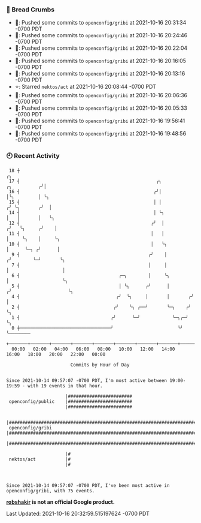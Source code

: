 ### 🍞 Bread Crumbs

 * 🚢: Pushed some commits to `openconfig/gribi` at 2021-10-16 20:31:34 -0700 PDT
 * 🚢: Pushed some commits to `openconfig/gribi` at 2021-10-16 20:24:46 -0700 PDT
 * 🚢: Pushed some commits to `openconfig/gribi` at 2021-10-16 20:22:04 -0700 PDT
 * 🚢: Pushed some commits to `openconfig/gribi` at 2021-10-16 20:16:05 -0700 PDT
 * 🚢: Pushed some commits to `openconfig/gribi` at 2021-10-16 20:13:16 -0700 PDT
 * ⭐️: Starred `nektos/act` at 2021-10-16 20:08:44 -0700 PDT
 * 🚢: Pushed some commits to `openconfig/gribi` at 2021-10-16 20:06:36 -0700 PDT
 * 🚢: Pushed some commits to `openconfig/gribi` at 2021-10-16 20:05:33 -0700 PDT
 * 🚢: Pushed some commits to `openconfig/gribi` at 2021-10-16 19:56:41 -0700 PDT
 * 🚢: Pushed some commits to `openconfig/gribi` at 2021-10-16 19:48:56 -0700 PDT

### 🕘 Recent Activity
```
 18 ┼                                                                                 ╭╮
 17 ┤                                                   ╭╮               ╭╮          ╭╯│
 16 ┤                                                  ╭╯│               │╰╮         │ ╰╮
 15 ┤                                                  │ │              ╭╯ ╰╮       ╭╯  │
 14 ┤                                                  │ ╰╮             │   │       │   ╰╮
 12 ┤                                                 ╭╯  │            ╭╯   ╰╮     ╭╯    │
 11 ┤                                                 │   │            │     ╰╮    │     ╰╮
 10 ┤                                                 │   ╰╮           │      ╰─╮ ╭╯      │
  9 ┤                                                ╭╯    │          ╭╯        ╰─╯       ╰╮
  7 ┤                                                │     │          │                    │
  6 ┤                                     ╭─╮        │     ╰╮         │                    ╰╮
  5 ┤                                     │ ╰╮      ╭╯      │        ╭╯                     ╰╮
  4 ┤                                    ╭╯  ╰╮     │       │       ╭╯                       │
  2 ┤                                   ╭╯    ╰╮ ╭──╯       ╰─╮    ╭╯                        ╰╮
  1 ┤                                  ╭╯      ╰─╯            ╰─╮╭─╯                          ╰╮
  0 ┼──────────────────────────────────╯                        ╰╯                             ╰────────
    +───────+───────+───────+───────+───────+───────+───────+───────+───────+───────+───────+───────+────
  00:00   02:00   04:00   06:00   08:00   10:00   12:00   14:00   16:00   18:00   20:00   22:00   00:00   

						Commits by Hour of Day


Since 2021-10-14 09:57:07 -0700 PDT, I'm most active between 19:00-19:59 - with 19 events in that hour.

```



```
                      |########################
 openconfig/public    |########################
                      |########################

                      |###########################################################################
 openconfig/gribi     |###########################################################################
                      |###########################################################################

                      |#
 nektos/act           |#
                      |#



Since 2021-10-14 09:57:07 -0700 PDT, I've been most active in openconfig/gribi, with 75 events.

```
**[robshakir](mailto:robjs@google.com) is not an official Google product.**  


Last Updated: 2021-10-16 20:32:59.515197624 -0700 PDT
